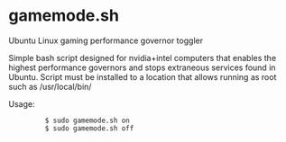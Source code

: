 # gamemode.sh
Ubuntu Linux gaming performance governor toggler 

Simple bash script designed for nvidia+intel computers that enables the highest performance governors and stops extraneous services found in Ubuntu.
Script must be installed to a location that allows running as root such as /usr/local/bin/

Usage: 

             $ sudo gamemode.sh on
             $ sudo gamemode.sh off
